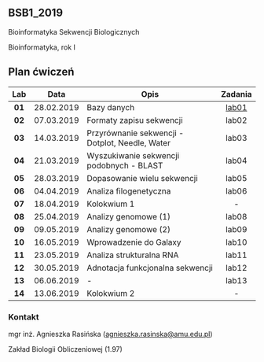 ## BSB1_2019
Bioinformatyka Sekwencji Biologicznych

Bioinformatyka, rok I

## Plan ćwiczeń

| Lab | Data | Opis | Zadania |
| :---: | --- | --- | :---: |
| **01** 	| 28.02.2019 | Bazy danych | [lab01](https://goo.gl/forms/jrEKX7TCPo3jLiAb2)|
| **02**	| 07.03.2019 | Formaty zapisu sekwencji  | lab02 |
| **03**	| 14.03.2019 | Przyrównanie sekwencji - Dotplot, Needle, Water | lab03 |
| **04**	| 21.03.2019 | Wyszukiwanie sekwencji podobnych - BLAST | lab04 |
| **05**	| 28.03.2019 | Dopasowanie wielu sekwencji | lab05 |
| **06**	| 04.04.2019 | Analiza filogenetyczna | lab06 |
| **07**	| 18.04.2019 | Kolokwium 1 | - |
| **08**	| 25.04.2019 | Analizy genomowe (1) | lab08 |
| **09**	| 09.05.2019 | Analizy genomowe (2) | lab09 |
| **10**	| 16.05.2019 | Wprowadzenie do Galaxy | lab10 |
| **11**	| 23.05.2019 | Analiza strukturalna RNA | lab11 |
| **12**	| 30.05.2019 | Adnotacja funkcjonalna sekwencji | lab12 |
| **13**	| 06.06.2019 | - | lab13 |
| **14**	| 13.06.2019 | Kolokwium 2 | - |



### Kontakt

mgr inż. Agnieszka Rasińska (agnieszka.rasinska@amu.edu.pl)

Zakład Biologii Obliczeniowej (1.97)

